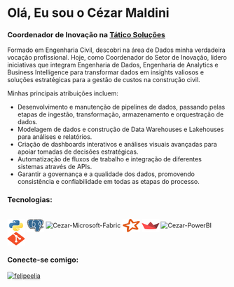 <h1>Olá, Eu sou o Cézar Maldini</h1>
<h3>Coordenador de Inovação na <a href="https://taticosolucoes.com" target="blank">Tático Soluções</a></h3>

<p>
Formado em Engenharia Civil, descobri na área de Dados minha verdadeira vocação profissional. Hoje, como Coordenador do Setor de Inovação, lidero iniciativas que integram Engenharia de Dados, Engenharia de Analytics e Business Intelligence para transformar dados em insights valiosos e soluções estratégicas para a gestão de custos na construção civil.
</p>

<p>
Minhas principais atribuições incluem:  
<ul>
  <li>Desenvolvimento e manutenção de pipelines de dados, passando pelas etapas de ingestão, transformação, armazenamento e orquestração de dados.</li>
  <li>Modelagem de dados e construção de Data Warehouses e Lakehouses para análises e relatórios.</li>
  <li>Criação de dashboards interativos e análises visuais avançadas para apoiar tomadas de decisões estratégicas.</li>
  <li>Automatização de fluxos de trabalho e integração de diferentes sistemas através de APIs.</li>
  <li>Garantir a governança e a qualidade dos dados, promovendo consistência e confiabilidade em todas as etapas do processo.</li>
</ul>
</p>

<h3 align="left">Tecnologias:</h3>
<div style="display: inline_block"><br>
  <img align="center" alt="Cezar-Python" height="30" width="40" src="https://raw.githubusercontent.com/devicons/devicon/master/icons/python/python-original.svg">
  <img align="center" alt="Cezar-PostgreSQL" height="30" width="40" src="https://raw.githubusercontent.com/devicons/devicon/master/icons/postgresql/postgresql-original.svg">
  <img align="center" alt="Cezar-Microsoft-Fabric" height="30" width="40" src="https://davidalzamendi.com/wp-content/uploads/2023/05/Fabric_final_x256.png">
  <img align="center" alt="Cezar-Spark" height="30" width="40" src="https://github.com/devicons/devicon/blob/master/icons/apachespark/apachespark-original.svg">
  <img align="center" alt="Cezar-Streamlit" height="30" width="40" src="https://github.com/devicons/devicon/blob/master/icons/streamlit/streamlit-original.svg">
  <img align="center" alt="Cezar-PowerBI" height="30" width="40" src="https://raw.githubusercontent.com/microsoft/PowerBI-Icons/main/SVG/Power-BI.svg">
  <img align="center" alt="Cezar-Git" height="30" width="40" src="https://raw.githubusercontent.com/devicons/devicon/master/icons/git/git-original.svg">
</div>

<h3 align="left">Conecte-se comigo:</h3>
<p align="left">
	<a href="https://www.linkedin.com/in/c%C3%A9zarmaldini/" target="blank"><img align="center" src="https://raw.githubusercontent.com/rahuldkjain/github-profile-readme-generator/master/src/images/icons/Social/linked-in-alt.svg" alt="felipeelia" height="30" /></a> &nbsp;
</p>
